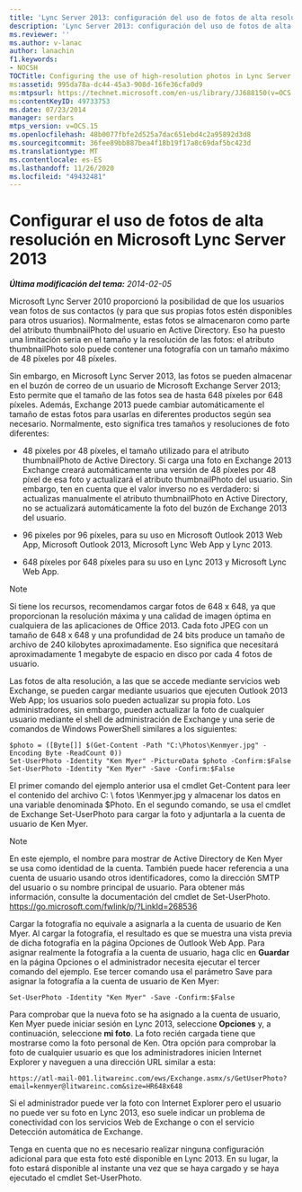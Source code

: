 ```yaml
---
title: 'Lync Server 2013: configuración del uso de fotos de alta resolución'
description: 'Lync Server 2013: configuración del uso de fotos de alta resolución.'
ms.reviewer: ''
ms.author: v-lanac
author: lanachin
f1.keywords:
- NOCSH
TOCTitle: Configuring the use of high-resolution photos in Lync Server 2013
ms:assetid: 995da78a-dc44-45a3-908d-16fe36cfa0d9
ms:mtpsurl: https://technet.microsoft.com/en-us/library/JJ688150(v=OCS.15)
ms:contentKeyID: 49733753
ms.date: 07/23/2014
manager: serdars
mtps_version: v=OCS.15
ms.openlocfilehash: 48b0077fbfe2d525a7dac651ebd4c2a95892d3d8
ms.sourcegitcommit: 36fee89bb887bea4f18b19f17a8c69daf5bc423d
ms.translationtype: MT
ms.contentlocale: es-ES
ms.lasthandoff: 11/26/2020
ms.locfileid: "49432481"
---
```

# <a name="configuring-the-use-of-high-resolution-photos-in-microsoft-lync-server-2013"></a>Configurar el uso de fotos de alta resolución en Microsoft Lync Server 2013

<div data-xmlns="http://www.w3.org/1999/xhtml">

<div class="topic" data-xmlns="http://www.w3.org/1999/xhtml" data-msxsl="urn:schemas-microsoft-com:xslt" data-cs="https://msdn.microsoft.com/">

<div data-asp="https://msdn2.microsoft.com/asp">



</div>

<div id="mainSection">

<div id="mainBody">

<span> </span>

_**Última modificación del tema:** 2014-02-05_

Microsoft Lync Server 2010 proporcionó la posibilidad de que los usuarios vean fotos de sus contactos (y para que sus propias fotos estén disponibles para otros usuarios). Normalmente, estas fotos se almacenaron como parte del atributo thumbnailPhoto del usuario en Active Directory. Eso ha puesto una limitación seria en el tamaño y la resolución de las fotos: el atributo thumbnailPhoto solo puede contener una fotografía con un tamaño máximo de 48 píxeles por 48 píxeles.

Sin embargo, en Microsoft Lync Server 2013, las fotos se pueden almacenar en el buzón de correo de un usuario de Microsoft Exchange Server 2013; Esto permite que el tamaño de las fotos sea de hasta 648 píxeles por 648 píxeles. Además, Exchange 2013 puede cambiar automáticamente el tamaño de estas fotos para usarlas en diferentes productos según sea necesario. Normalmente, esto significa tres tamaños y resoluciones de foto diferentes:

  - 48 píxeles por 48 píxeles, el tamaño utilizado para el atributo thumbnailPhoto de Active Directory. Si carga una foto en Exchange 2013 Exchange creará automáticamente una versión de 48 píxeles por 48 píxel de esa foto y actualizará el atributo thumbnailPhoto del usuario. Sin embargo, ten en cuenta que el valor inverso no es verdadero: si actualizas manualmente el atributo thumbnailPhoto en Active Directory, no se actualizará automáticamente la foto del buzón de Exchange 2013 del usuario.

  - 96 píxeles por 96 píxeles, para su uso en Microsoft Outlook 2013 Web App, Microsoft Outlook 2013, Microsoft Lync Web App y Lync 2013.

  - 648 píxeles por 648 píxeles para su uso en Lync 2013 y Microsoft Lync Web App.

<div>


> [!NOTE]  
> Si tiene los recursos, recomendamos cargar fotos de 648 x 648, ya que proporcionan la resolución máxima y una calidad de imagen óptima en cualquiera de las aplicaciones de Office 2013. Cada foto JPEG con un tamaño de 648 x 648 y una profundidad de 24 bits produce un tamaño de archivo de 240 kilobytes aproximadamente. Eso significa que necesitará aproximadamente 1 megabyte de espacio en disco por cada 4 fotos de usuario.



</div>

Las fotos de alta resolución, a las que se accede mediante servicios web Exchange, se pueden cargar mediante usuarios que ejecuten Outlook 2013 Web App; los usuarios solo pueden actualizar su propia foto. Los administradores, sin embargo, pueden actualizar la foto de cualquier usuario mediante el shell de administración de Exchange y una serie de comandos de Windows PowerShell similares a los siguientes:

    $photo = ([Byte[]] $(Get-Content -Path "C:\Photos\Kenmyer.jpg" -Encoding Byte -ReadCount 0))
    Set-UserPhoto -Identity "Ken Myer" -PictureData $photo -Confirm:$False
    Set-UserPhoto -Identity "Ken Myer" -Save -Confirm:$False

El primer comando del ejemplo anterior usa el cmdlet Get-Content para leer el contenido del archivo C: \\ fotos \\Kenmyer.jpg y almacenar los datos en una variable denominada $Photo. En el segundo comando, se usa el cmdlet de Exchange Set-UserPhoto para cargar la foto y adjuntarla a la cuenta de usuario de Ken Myer.

<div>


> [!NOTE]  
> En este ejemplo, el nombre para mostrar de Active Directory de Ken Myer se usa como identidad de la cuenta. También puede hacer referencia a una cuenta de usuario usando otros identificadores, como la dirección SMTP del usuario o su nombre principal de usuario. Para obtener más información, consulte la documentación del cmdlet de Set-UserPhoto. <A href="https://go.microsoft.com/fwlink/p/?linkid=268536">https://go.microsoft.com/fwlink/p/?LinkId=268536</A>



</div>

Cargar la fotografía no equivale a asignarla a la cuenta de usuario de Ken Myer. Al cargar la fotografía, el resultado es que se muestra una vista previa de dicha fotografía en la página Opciones de Outlook Web App. Para asignar realmente la fotografía a la cuenta de usuario, haga clic en **Guardar** en la página Opciones o el administrador necesita ejecutar el tercer comando del ejemplo. Ese tercer comando usa el parámetro Save para asignar la fotografía a la cuenta de usuario de Ken Myer:

    Set-UserPhoto -Identity "Ken Myer" -Save -Confirm:$False

Para comprobar que la nueva foto se ha asignado a la cuenta de usuario, Ken Myer puede iniciar sesión en Lync 2013, seleccione **Opciones** y, a continuación, seleccione **mi foto**. La foto recién cargada tiene que mostrarse como la foto personal de Ken. Otra opción para comprobar la foto de cualquier usuario es que los administradores inicien Internet Explorer y naveguen a una dirección URL similar a esta:

    https://atl-mail-001.litwareinc.com/ews/Exchange.asmx/s/GetUserPhoto?email=kenmyer@litwareinc.com&size=HR648x648

Si el administrador puede ver la foto con Internet Explorer pero el usuario no puede ver su foto en Lync 2013, eso suele indicar un problema de conectividad con los servicios Web de Exchange o con el servicio Detección automática de Exchange.

Tenga en cuenta que no es necesario realizar ninguna configuración adicional para que esta foto esté disponible en Lync 2013. En su lugar, la foto estará disponible al instante una vez que se haya cargado y se haya ejecutado el cmdlet Set-UserPhoto.

</div>

<span> </span>

</div>

</div>

</div>

